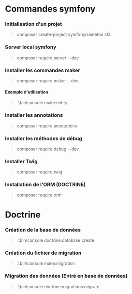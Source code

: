 # Commandes symfony

### Initialisation d'un projet
>composer create-project symfony/skeleton sf4

### Server local symfony
>composer require server --dev

### Installer les commandes maker
>composer require maker --dev

#### Exemple d'utilisation
>.\bin\console make:entity

### Installer les annotations
>composer require annotations

### Installer les méthodes de débug
>composer require debug --dev

### Installer Twig
>composer require twig

### Installation de l'ORM (DOCTRINE)
>composer require orm

# Doctrine

### Création de la base de données
>.\bin\console doctrine:database:create

### Création du fichier de migration
>.\bin\console make:migration

### Migration des données (Entré en base de données)
>.\bin\console doctrine:migrations:migrate
